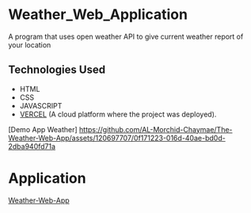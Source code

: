 # Weather_Web_Application
A program that uses open weather API to give current weather report of your location

## Technologies Used
  - HTML
  - CSS
  - JAVASCRIPT
  - [VERCEL](https://vercel.com/home) (A cloud platform where the project was deployed).



[Demo App Weather]
 https://github.com/AL-Morchid-Chaymae/The-Weather-Web-App/assets/120697707/0f171223-016d-40ae-bd0d-2dba940fd71a

# Application 

[Weather-Web-App]()
